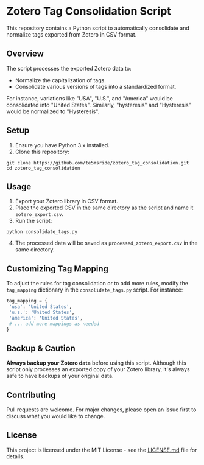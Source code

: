 # Zotero Tag Consolidation Script

This repository contains a Python script to automatically consolidate and normalize tags exported from Zotero in CSV format.

## Overview

The script processes the exported Zotero data to:

- Normalize the capitalization of tags.
- Consolidate various versions of tags into a standardized format.

For instance, variations like "USA", "U.S.", and "America" would be consolidated into "United States". Similarly, "hysteresis" and "Hysteresis" would be normalized to "Hysteresis".

## Setup

1. Ensure you have Python 3.x installed.
2. Clone this repository:

```
git clone https://github.com/te5msride/zotero_tag_consolidation.git
cd zotero_tag_consolidation
```

## Usage

1. Export your Zotero library in CSV format.
2. Place the exported CSV in the same directory as the script and name it `zotero_export.csv`.
3. Run the script:

```
python consolidate_tags.py
```

4. The processed data will be saved as `processed_zotero_export.csv` in the same directory.

## Customizing Tag Mapping

To adjust the rules for tag consolidation or to add more rules, modify the `tag_mapping` dictionary in the `consolidate_tags.py` script. For instance:

```python
tag_mapping = {
 'usa': 'United States',
 'u.s.': 'United States',
 'america': 'United States',
 # ... add more mappings as needed
}
```

## Backup & Caution

**Always backup your Zotero data** before using this script. Although this script only processes an exported copy of your Zotero library, it's always safe to have backups of your original data.

## Contributing

Pull requests are welcome. For major changes, please open an issue first to discuss what you would like to change.

## License

This project is licensed under the MIT License - see the [LICENSE.md](LICENSE.md) file for details.

